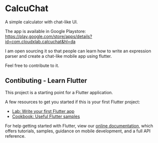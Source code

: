 # CalcuChat

A simple calculator with chat-like UI.

The app is available in Google Playstore: https://play.google.com/store/apps/details?id=com.cloudxlab.calcuchat&hl=da

I am open sourcing it so that people can learn how to write an expression parser and create a chat-like mobile app using flutter.

Feel free to contribute to it.

## Contibuting - Learn Flutter

This project is a starting point for a Flutter application.

A few resources to get you started if this is your first Flutter project:

- [Lab: Write your first Flutter app](https://flutter.dev/docs/get-started/codelab)
- [Cookbook: Useful Flutter samples](https://flutter.dev/docs/cookbook)

For help getting started with Flutter, view our
[online documentation](https://flutter.dev/docs), which offers tutorials,
samples, guidance on mobile development, and a full API reference.
